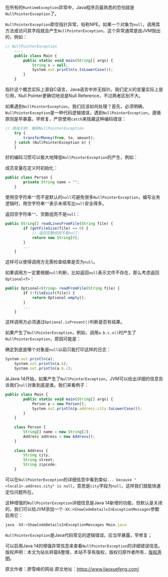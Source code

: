 


在所有的`RuntimeException`异常中，Java程序员最熟悉的恐怕就是`NullPointerException`了。

`NullPointerException`即空指针异常，俗称NPE。如果一个对象为`null`，调用其方法或访问其字段就会产生`NullPointerException`，这个异常通常是由JVM抛出的，例如：

```js 
// NullPointerException
    ----
    public class Main {
        public static void main(String[] args) {
            String s = null;
            System.out.println(s.toLowerCase());
        }
    }
```

指针这个概念实际上源自C语言，Java语言中并无指针。我们定义的变量实际上是引用，Null Pointer更确切地说是Null Reference，不过两者区别不大。

如果遇到`NullPointerException`，我们应该如何处理？首先，必须明确，`NullPointerException`是一种代码逻辑错误，遇到`NullPointerException`，遵循原则是早暴露，早修复，严禁使用`catch`来隐藏这种编码错误：

```js 
// 错误示例: 捕获NullPointerException
    try {
        transferMoney(from, to, amount);
    } catch (NullPointerException e) {
    }
```

好的编码习惯可以极大地降低`NullPointerException`的产生，例如：

成员变量在定义时初始化：

```js 
public class Person {
        private String name = "";
    }
```

使用空字符串`""`而不是默认的`null`可避免很多`NullPointerException`，编写业务逻辑时，用空字符串`""`表示未填写比`null`安全得多。

返回空字符串`""`、空数组而不是`null`：

```js 
public String[] readLinesFromFile(String file) {
        if (getFileSize(file) == 0) {
            // 返回空数组而不是null:
            return new String[0];
        }
        ...
    }
```

这样可以使得调用方无需检查结果是否为`null`。

如果调用方一定要根据`null`判断，比如返回`null`表示文件不存在，那么考虑返回`Optional<T>`：

```js 
public Optional<String> readFromFile(String file) {
        if (!fileExist(file)) {
            return Optional.empty();
        }
        ...
    }
```

这样调用方必须通过`Optional.isPresent()`判断是否有结果。

如果产生了`NullPointerException`，例如，调用`a.b.c.x()`时产生了`NullPointerException`，原因可能是：

确定到底是哪个对象是`null`以前只能打印这样的日志：

```js 
System.out.println(a);
    System.out.println(a.b);
    System.out.println(a.b.c);
```

从Java 14开始，如果产生了`NullPointerException`，JVM可以给出详细的信息告诉我们`null`对象到底是谁。我们来看例子：


```js 
public class Main {
        public static void main(String[] args) {
            Person p = new Person();
            System.out.println(p.address.city.toLowerCase());
        }
    }
    
    class Person {
        String[] name = new String[2];
        Address address = new Address();
    }
    
    class Address {
        String city;
        String street;
        String zipcode;
    }
```

可以在`NullPointerException`的详细信息中看到类似`... because "<local1>.address.city" is null`，意思是`city`字段为`null`，这样我们就能快速定位问题所在。

这种增强的`NullPointerException`详细信息是Java 14新增的功能，但默认是关闭的，我们可以给JVM添加一个`-XX:+ShowCodeDetailsInExceptionMessages`参数启用它：

```js 
java -XX:+ShowCodeDetailsInExceptionMessages Main.java
```

`NullPointerException`是Java代码常见的逻辑错误，应当早暴露，早修复；

可以启用Java 14的增强异常信息来查看`NullPointerException`的详细错误信息。
版权声明：本文为站长转载&整理，本站不享有版权，版权归原作者所有，[版权声明](https://gitee.com/hezhiyuan007/java-notes/raw/master/disclaimer.md)。




原文作者：廖雪峰的网站 原文地址：https://www.liaoxuefeng.com/
